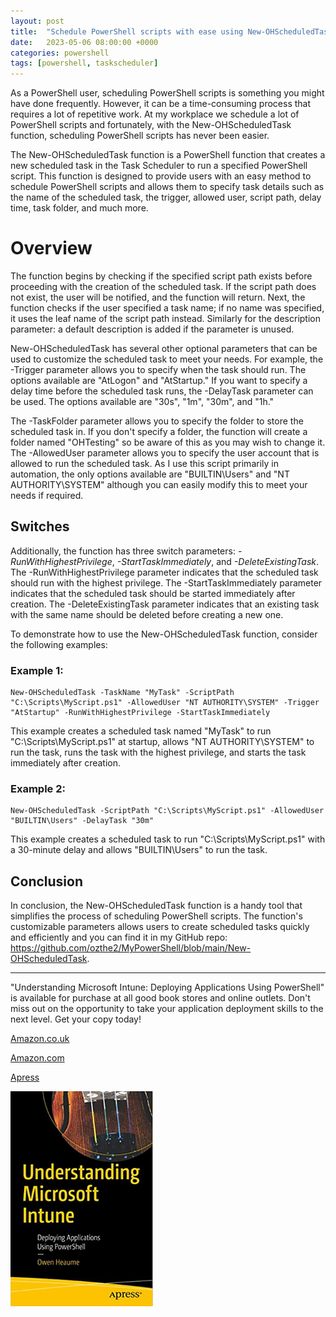 ```yaml
---
layout: post
title:  "Schedule PowerShell scripts with ease using New-OHScheduledTask function"
date:   2023-05-06 08:00:00 +0000
categories: powershell
tags: [powershell, taskscheduler]
---
```


As a PowerShell user, scheduling PowerShell scripts is something you might have done frequently. However, it can be a time-consuming process that requires a lot of repetitive work. At my workplace we schedule a lot of PowerShell scripts and fortunately, with the New-OHScheduledTask function, scheduling PowerShell scripts has never been easier. 

The New-OHScheduledTask function is a PowerShell function that creates a new scheduled task in the Task Scheduler to run a specified PowerShell script. This function is designed to provide users with an easy method to schedule PowerShell scripts and allows them to specify task details such as the name of the scheduled task, the trigger, allowed user, script path, delay time, task folder, and much more. 

# Overview

The function begins by checking if the specified script path exists before proceeding with the creation of the scheduled task. If the script path does not exist, the user will be notified, and the function will return. Next, the function checks if the user specified a task name; if no name was specified, it uses the leaf name of the script path instead. Similarly for the description parameter: a default description is added if the parameter is unused.

New-OHScheduledTask has several other optional parameters that can be used to customize the scheduled task to meet your needs. For example, the -Trigger parameter allows you to specify when the task should run. The options available are "AtLogon" and "AtStartup." If you want to specify a delay time before the scheduled task runs, the -DelayTask parameter can be used. The options available are "30s", "1m", "30m", and "1h."

The -TaskFolder parameter allows you to specify the folder to store the scheduled task in. If you don't specify a folder, the function will create a folder named "OHTesting" so be aware of this as you may wish to change it. The -AllowedUser parameter allows you to specify the user account that is allowed to run the scheduled task. As I use this script primarily in automation, the only options available are "BUILTIN\Users" and "NT AUTHORITY\SYSTEM" although you can easily modify this to meet your needs if required.

## Switches

Additionally, the function has three switch parameters: *-RunWithHighestPrivilege*, *-StartTaskImmediately*, and *-DeleteExistingTask*. The -RunWithHighestPrivilege parameter indicates that the scheduled task should run with the highest privilege. The -StartTaskImmediately parameter indicates that the scheduled task should be started immediately after creation. The -DeleteExistingTask parameter indicates that an existing task with the same name should be deleted before creating a new one.

To demonstrate how to use the New-OHScheduledTask function, consider the following examples:

### Example 1:
```
New-OHScheduledTask -TaskName "MyTask" -ScriptPath "C:\Scripts\MyScript.ps1" -AllowedUser "NT AUTHORITY\SYSTEM" -Trigger "AtStartup" -RunWithHighestPrivilege -StartTaskImmediately
```

This example creates a scheduled task named "MyTask" to run "C:\Scripts\MyScript.ps1" at startup, allows "NT AUTHORITY\SYSTEM" to run the task, runs the task with the highest privilege, and starts the task immediately after creation.

### Example 2:
```
New-OHScheduledTask -ScriptPath "C:\Scripts\MyScript.ps1" -AllowedUser "BUILTIN\Users" -DelayTask "30m"
```

This example creates a scheduled task to run "C:\Scripts\MyScript.ps1" with a 30-minute delay and allows "BUILTIN\Users" to run the task.

## Conclusion

In conclusion, the New-OHScheduledTask function is a handy tool that simplifies the process of scheduling PowerShell scripts. The function's customizable parameters allows users to create scheduled tasks quickly and efficiently and you can find it in my GitHub repo: https://github.com/ozthe2/MyPowerShell/blob/main/New-OHScheduledTask.


---


"Understanding Microsoft Intune: Deploying Applications Using PowerShell" is available for purchase at all good book stores and online outlets. Don't miss out on the opportunity to take your application deployment skills to the next level. Get your copy today!

[Amazon.co.uk](https://www.amazon.co.uk/Understanding-Microsoft-Intune-Applications-PowerShell/dp/1484288491/ref=asc_df_1484288491/?tag=googshopuk-21&linkCode=df0&hvadid=606535180727&hvpos=&hvnetw=g&hvrand=12156935864725452536&hvpone=&hvptwo=&hvqmt=&hvdev=c&hvdvcmdl=&hvlocint=&hvlocphy=9045778&hvtargid=pla-1897625803371&psc=1&th=1&psc=1)

[Amazon.com](https://www.amazon.com/Understanding-Microsoft-Intune-Applications-PowerShell/dp/1484288491/ref=sr_1_1?crid=2K98Q1E7TIKLJ&keywords=understanding+intune&qid=1682103272&sprefix=understanding+intune%2Caps%2C157&sr=8-1)

[Apress](https://link.springer.com/book/10.1007/978-1-4842-8850-4?source=shoppingads&locale=en-gb&gclid=CjwKCAjw6IiiBhAOEiwALNqncSKm2i93L3ZU_g23RICE6TxylXFk6HPq6YS6HLgsqr_vtCFbzQJMORoCFXUQAvD_BwE)


![](/assets/images/Apress_Intune.png)